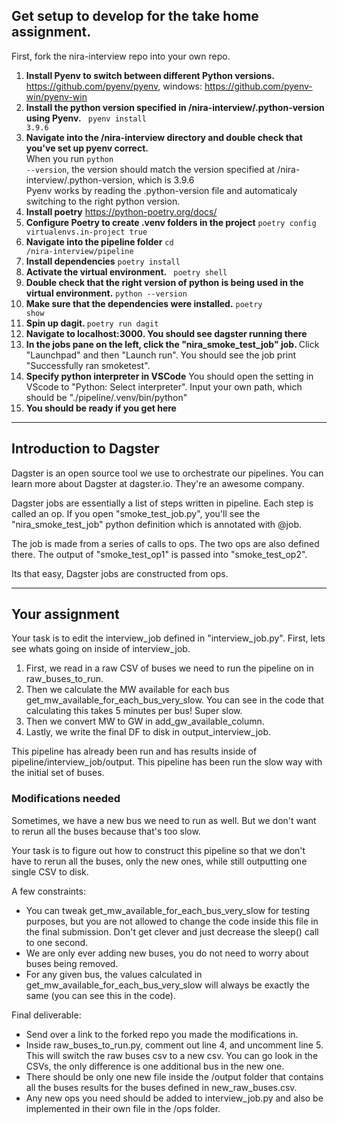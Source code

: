 ## Get setup to develop for the take home assignment.

First, fork the nira-interview repo into your own repo.

1. <b>Install Pyenv to switch between different Python versions.</b> <br>
   https://github.com/pyenv/pyenv, windows: https://github.com/pyenv-win/pyenv-win
2. <b>Install the python version specified in /nira-interview/.python-version using Pyenv.</b> <code> pyenv install 3.9.6 </code>
3. <b>Navigate into the /nira-interview directory and double check that you've set up pyenv correct. </b> <br>
   When you run <code>python --version</code>, the version should match the version specified at /nira-interview/.python-version, which is 3.9.6 <br>
   Pyenv works by reading the .python-version file and automaticaly switching to the right python version.
4. <b>Install poetry</b> https://python-poetry.org/docs/
5. <b>Configure Poetry to create .venv folders in the project</b> <code>poetry config virtualenvs.in-project true</code>
6. <b>Navigate into the pipeline folder</b> <code>cd /nira-interview/pipeline</code>
7. <b>Install dependencies</b> <code>poetry install</code>
8. <b>Activate the virtual environment.</b> <code> poetry shell </code>
9. <b>Double check that the right version of python is being used in the virtual environment.</b> <code>python --version</code>
10. <b>Make sure that the dependencies were installed.</b> <code>poetry show</code>
11. <b>Spin up dagit. </b> <code>poetry run dagit</code>
12. <b>Navigate to localhost:3000. You should see dagster running there </b>
13. <b>In the jobs pane on the left, click the "nira_smoke_test_job" job. </b> Click "Launchpad" and then "Launch run". You should see the job print "Successfully ran smoketest".
14. <b>Specify python interpreter in VSCode</b> You should open the setting in VScode to "Python: Select interpreter". Input your own path, which should be "./pipeline/.venv/bin/python"
15. <b>You should be ready if you get here</b>

---

## Introduction to Dagster

Dagster is an open source tool we use to orchestrate our pipelines. You can learn more about Dagster at dagster.io. They're an awesome company.

Dagster jobs are essentially a list of steps written in pipeline. Each step is called an op. If you open "smoke_test_job.py", you'll see the "nira_smoke_test_job" python definition which is annotated with @job.

The job is made from a series of calls to ops. The two ops are also defined there. The output of "smoke_test_op1" is passed into "smoke_test_op2".

Its that easy, Dagster jobs are constructed from ops.

---

## Your assignment

Your task is to edit the interview_job defined in "interview_job.py". First, lets see whats going on inside of interview_job.

1. First, we read in a raw CSV of buses we need to run the pipeline on in raw_buses_to_run.
2. Then we calculate the MW available for each bus get_mw_available_for_each_bus_very_slow. You can see in the code that calculating this takes 5 minutes per bus! Super slow.
3. Then we convert MW to GW in add_gw_available_column.
4. Lastly, we write the final DF to disk in output_interview_job.

This pipeline has already been run and has results inside of pipeline/interview_job/output. This pipeline has been run the slow way with the initial set of buses.

### Modifications needed

Sometimes, we have a new bus we need to run as well. But we don't want to rerun all the buses because that's too slow.

Your task is to figure out how to construct this pipeline so that we don't have to rerun all the buses, only the new ones, while still outputting one single CSV to disk.

A few constraints:

- You can tweak get_mw_available_for_each_bus_very_slow for testing purposes, but you are not allowed to change the code inside this file in the final submission. Don't get clever and just decrease the sleep() call to one second.
- We are only ever adding new buses, you do not need to worry about buses being removed.
- For any given bus, the values calculated in get_mw_available_for_each_bus_very_slow will always be exactly the same (you can see this in the code).

Final deliverable:

- Send over a link to the forked repo you made the modifications in.
- Inside raw_buses_to_run.py, comment out line 4, and uncomment line 5. This will switch the raw buses csv to a new csv. You can go look in the CSVs, the only difference is one additional bus in the new one.
- There should be only one new file inside the /output folder that contains all the buses results for the buses defined in new_raw_buses.csv.
- Any new ops you need should be added to interview_job.py and also be implemented in their own file in the /ops folder.
